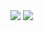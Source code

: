 <img src="https://sun9-32.userapi.com/y2Bhtmpmv84Moc_3cMLCAUdVxvZQpp9YcLXjVA/ogKcTeIZ41A.jpg">
<img src="https://sun9-50.userapi.com/ha0QuTCKXYG8AHvVQrnfoBaYjbhx8I37IBISCw/pvgJxRUpjwo.jpg">
